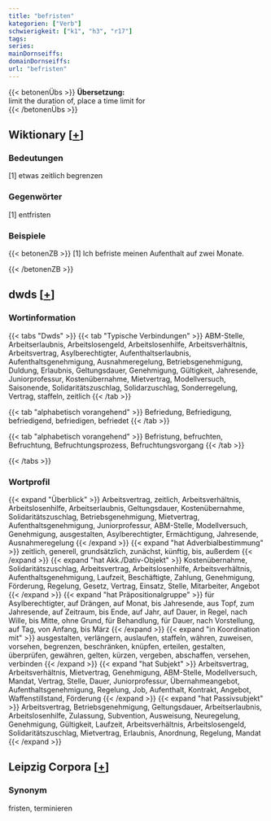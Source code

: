 ```yaml
---
title: "befristen"
kategorien: ["Verb"]
schwierigkeit: ["k1", "h3", "r17"]
tags:
series:
mainDornseiffs:
domainDornseiffs:
url: "befristen"
---
```


{{< betonenÜbs >}}
**Übersetzung:**  
limit the duration of, place  a time limit  for  
{{< /betonenÜbs >}}

## Wiktionary [[+](https://de.wiktionary.org/wiki/befristen)]

### Bedeutungen
[1] etwas zeitlich begrenzen  

### Gegenwörter
[1] entfristen  

### Beispiele
{{< betonenZB >}}
[1] Ich befriste meinen Aufenthalt auf zwei Monate.  

{{< /betonenZB >}}


## dwds [[+](https://www.dwds.de/wb/befristen)]

### Wortinformation
{{< tabs "Dwds" >}}
{{< tab "Typische Verbindungen" >}}
ABM-Stelle, Arbeitserlaubnis, Arbeitslosengeld, Arbeitslosenhilfe, Arbeitsverhältnis, Arbeitsvertrag, Asylberechtigter, Aufenthaltserlaubnis, Aufenthaltsgenehmigung, Ausnahmeregelung, Betriebsgenehmigung, Duldung, Erlaubnis, Geltungsdauer, Genehmigung, Gültigkeit, Jahresende, Juniorprofessur, Kostenübernahme, Mietvertrag, Modellversuch, Saisonende, Solidaritätszuschlag, Solidarzuschlag, Sonderregelung, Vertrag, staffeln, zeitlich
{{< /tab >}}

{{< tab "alphabetisch vorangehend" >}}
Befriedung, Befriedigung, befriedigend, befriedigen, befriedet
{{< /tab >}}

{{< tab "alphabetisch vorangehend" >}}
Befristung, befruchten, Befruchtung, Befruchtungsprozess, Befruchtungsvorgang
{{< /tab >}}

{{< /tabs >}}

### Wortprofil
{{< expand "Überblick" >}} Arbeitsvertrag, zeitlich, Arbeitsverhältnis, Arbeitslosenhilfe, Arbeitserlaubnis, Geltungsdauer, Kostenübernahme, Solidaritätszuschlag, Betriebsgenehmigung, Mietvertrag, Aufenthaltsgenehmigung, Juniorprofessur, ABM-Stelle, Modellversuch, Genehmigung, ausgestalten, Asylberechtigter, Ermächtigung, Jahresende, Ausnahmeregelung {{< /expand >}}
{{< expand "hat Adverbialbestimmung" >}} zeitlich, generell, grundsätzlich, zunächst, künftig, bis, außerdem {{< /expand >}}
{{< expand "hat Akk./Dativ-Objekt" >}} Kostenübernahme, Solidaritätszuschlag, Arbeitsvertrag, Arbeitslosenhilfe, Arbeitsverhältnis, Aufenthaltsgenehmigung, Laufzeit, Beschäftigte, Zahlung, Genehmigung, Förderung, Regelung, Gesetz, Vertrag, Einsatz, Stelle, Mitarbeiter, Angebot {{< /expand >}}
{{< expand "hat Präpositionalgruppe" >}} für Asylberechtigter, auf Drängen, auf Monat, bis Jahresende, aus Topf, zum Jahresende, auf Zeitraum, bis Ende, auf Jahr, auf Dauer, in Regel, nach Wille, bis Mitte, ohne Grund, für Behandlung, für Dauer, nach Vorstellung, auf Tag, von Anfang, bis März {{< /expand >}}
{{< expand "in Koordination mit" >}} ausgestalten, verlängern, auslaufen, staffeln, währen, zuweisen, vorsehen, begrenzen, beschränken, knüpfen, erteilen, gestalten, überprüfen, gewähren, gelten, kürzen, vergeben, abschaffen, versehen, verbinden {{< /expand >}}
{{< expand "hat Subjekt" >}} Arbeitsvertrag, Arbeitsverhältnis, Mietvertrag, Genehmigung, ABM-Stelle, Modellversuch, Mandat, Vertrag, Stelle, Dauer, Juniorprofessur, Übernahmeangebot, Aufenthaltsgenehmigung, Regelung, Job, Aufenthalt, Kontrakt, Angebot, Waffenstillstand, Förderung {{< /expand >}}
{{< expand "hat Passivsubjekt" >}} Arbeitsvertrag, Betriebsgenehmigung, Geltungsdauer, Arbeitserlaubnis, Arbeitslosenhilfe, Zulassung, Subvention, Ausweisung, Neuregelung, Genehmigung, Gültigkeit, Laufzeit, Arbeitsverhältnis, Arbeitslosengeld, Solidaritätszuschlag, Mietvertrag, Erlaubnis, Anordnung, Regelung, Mandat {{< /expand >}}

## Leipzig Corpora [[+](https://corpora.uni-leipzig.de/en/res?word=befristen&corpusId=deu_newscrawl-public_2018)]


### Synonym
fristen, terminieren

